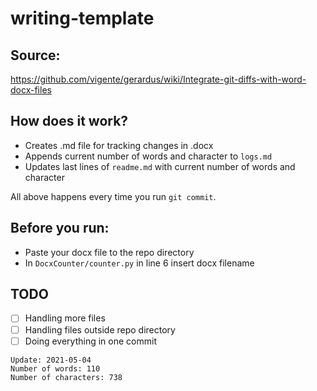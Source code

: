 # writing-template                          
                      
## Source:
https://github.com/vigente/gerardus/wiki/Integrate-git-diffs-with-word-docx-files  


## How does it work?  
* Creates .md file for tracking changes in .docx  
* Appends current number of words and character to `logs.md`  
* Updates last lines of `readme.md` with current number of words and character  
                            
All above happens every time you run `git commit`.  

## Before you run:
* Paste your docx file to the repo directory  
* In `DocxCounter/counter.py` in line 6 insert docx filename  

## TODO  
- [ ] Handling more files  
- [ ] Handling files outside repo directory  
- [ ] Doing everything in one commit

~~~~
Update: 2021-05-04
Number of words: 110
Number of characters: 738
